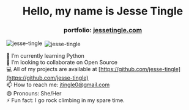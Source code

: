 <h1 align="center">Hello, my name is Jesse Tingle</h1> 
<h3 align="center">portfolio: <a href="https://www.jessetingle.com">jessetingle.com</a></h3>


<p><img align="left" src="https://github-readme-stats.vercel.app/api/top-langs/?username=jesse-tingle&layout=compact" alt="jesse-tingle" /></p>
<p>&nbsp;<img align="center" src="https://github-readme-stats.vercel.app/api?username=jesse-tingle&show_icons=true&theme=radical" alt="jesse-tingle" /></p>


🌱 I’m currently learning Python <br>
👯 I’m looking to collaborate on Open Source <br>
💻 All of my projects are available at [https://github.com/jesse-tingle](https://github.com/jesse-tingle) <br>
📫 How to reach me: jtingle0@gmail.com <br>
😄 Pronouns: She/Her <br>
⚡ Fun fact: I go rock climbing in my spare time. <br>

<!--
**Jesse-Tingle/Jesse-Tingle** is a ✨ _special_ ✨ repository because its `README.md` (this file) appears on your GitHub profile.

Here are some ideas to get you started:


- 🔭 I’m currently working on ...
-  ...
- 🤔 I’m looking for help with ...
- 💬 Ask me about ...
- 📫 How to reach me: ...
- 😄 Pronouns: ...
- ⚡ Fun fact: ...
-->
